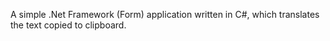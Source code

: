 A simple .Net Framework (Form) application written in C#, which translates the text copied to clipboard.
